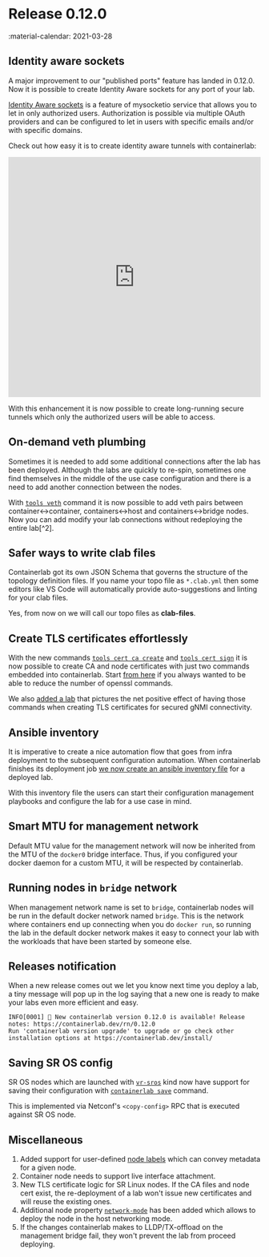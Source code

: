 # Release 0.12.0

:material-calendar: 2021-03-28

## Identity aware sockets

A major improvement to our "published ports" feature has landed in 0.12.0. Now it is possible to create Identity Aware sockets for any port of your lab.

[Identity Aware sockets](https://www.mysocket.io/post/introducing-identity-aware-sockets-enabling-zero-trust-access-for-your-private-services) is a feature of mysocketio service that allows you to let in only authorized users. Authorization is possible via multiple OAuth providers and can be configured to let in users with specific emails and/or with specific domains.

Check out how easy it is to create identity aware tunnels with containerlab:

<iframe type="text/html"
    width="100%"
    height="480"
    src="https://www.youtube.com/embed/6t0fPJtwaGM"
    frameborder="0">
</iframe>

With this enhancement it is now possible to create long-running secure tunnels which only the authorized users will be able to access.

## On-demand veth plumbing

Sometimes it is needed to add some additional connections after the lab has been deployed. Although the labs are quickly to re-spin, sometimes one find themselves in the middle of the use case configuration and there is a need to add another connection between the nodes.

With [`tools veth`](../cmd/tools/veth/create.md) command it is now possible to add veth pairs between container<->container, containers<->host and containers<->bridge nodes. Now you can add modify your lab connections without redeploying the entire lab[^2].

## Safer ways to write clab files

Containerlab got its own JSON Schema that governs the structure of the topology definition files. If you name your topo file as `*.clab.yml` then some editors like VS Code will automatically provide auto-suggestions and linting for your clab files.

Yes, from now on we will call our topo files as **clab-files**.

## Create TLS certificates effortlessly

With the new commands [`tools cert ca create`](../cmd/tools/cert/ca/create.md) and [`tools cert sign`](../cmd/tools/cert/sign.md) it is now possible to create CA and node certificates with just two commands embedded into containerlab. Start [from here](../manual/cert.md) if you always wanted to be able to reduce the number of openssl commands.

We also [added a lab](https://clabs.netdevops.me/security/gnmitls/) that pictures the net positive effect of having those commands when creating TLS certificates for secured gNMI connectivity.

## Ansible inventory

It is imperative to create a nice automation flow that goes from infra deployment to the subsequent configuration automation. When containerlab finishes its deployment job [we now create an ansible inventory file](../manual/inventory.md) for a deployed lab.

With this inventory file the users can start their configuration management playbooks and configure the lab for a use case in mind.

## Smart MTU for management network

Default MTU value for the management network will now be inherited from the MTU of the `docker0` bridge interface. Thus, if you configured your docker daemon for a custom MTU, it will be respected by containerlab.

## Running nodes in `bridge` network

When management network name is set to `bridge`, containerlab nodes will be run in the default docker network named `bridge`. This is the network where containers end up connecting when you do `docker run`, so running the lab in the default docker network makes it easy to connect your lab with the workloads that have been started by someone else.

## Releases notification

When a new release comes out we let you know next time you deploy a lab, a tiny message will pop up in the log saying that a new one is ready to make your labs even more efficient and easy.

```
INFO[0001] 🎉 New containerlab version 0.12.0 is available! Release notes: https://containerlab.dev/rn/0.12.0
Run 'containerlab version upgrade' to upgrade or go check other installation options at https://containerlab.dev/install/ 
```

## Saving SR OS config

SR OS nodes which are launched with [`vr-sros`](../manual/kinds/vr-sros.md) kind now have support for saving their configuration with [`containerlab save`](../cmd/save.md) command.

This is implemented via Netconf's `<copy-config>` RPC that is executed against SR OS node.

## Miscellaneous

1. Added support for user-defined [node labels](../manual/nodes.md#labels) which can convey metadata for a given node.
2. Container node needs to support live interface attachment.
3. New TLS certificate logic for SR Linux nodes. If the CA files and node cert exist, the re-deployment of a lab won't issue new certificates and will reuse the existing ones.
4. Additional node property [`network-mode`](../manual/nodes.md#network-mode) has been added which allows to deploy the node in the host networking mode.
5. If the changes containerlab makes to LLDP/TX-offload on the management bridge fail, they won't prevent the lab from proceed deploying.
